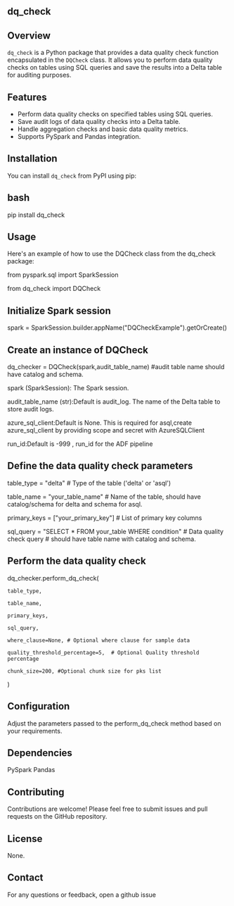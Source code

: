 ## dq_check


## Overview

`dq_check` is a Python package that provides a data quality check function encapsulated in the `DQCheck` class. It allows you to perform data quality checks on tables using SQL queries and save the results into a Delta table for auditing purposes.

## Features

- Perform data quality checks on specified tables using SQL queries.
- Save audit logs of data quality checks into a Delta table.
- Handle aggregation checks and basic data quality metrics.
- Supports PySpark and Pandas integration.

## Installation

You can install `dq_check` from PyPI using pip:

## bash

pip install dq_check


## Usage

Here's an example of how to use the DQCheck class from the dq_check package:

from pyspark.sql import SparkSession

from dq_check import DQCheck

## Initialize Spark session
spark = SparkSession.builder.appName("DQCheckExample").getOrCreate()

## Create an instance of DQCheck

dq_checker = DQCheck(spark,audit_table_name) #audit table name should have catalog and schema.

spark (SparkSession): The Spark session.

audit_table_name (str):Default is audit_log. The name of the Delta table to store audit logs.

azure_sql_client:Default is None. This is required for asql,create azure_sql_client by providing scope and secret with AzureSQLClient
            
run_id:Default is -999 , run_id for the ADF pipeline

## Define the data quality check parameters

table_type = "delta"  # Type of the table ('delta' or 'asql')

table_name = "your_table_name"  # Name of the table, should have catalog/schema for delta and schema for asql.

primary_keys = ["your_primary_key"]  # List of primary key columns

sql_query = "SELECT * FROM your_table WHERE condition"  # Data quality check query # should have table name with catalog and schema.

## Perform the data quality check
dq_checker.perform_dq_check(

    table_type,

    table_name,

    primary_keys,

    sql_query,

    where_clause=None, # Optional where clause for sample data

    quality_threshold_percentage=5,  # Optional Quality threshold percentage

    chunk_size=200, #Optional chunk size for pks list
)


## Configuration

Adjust the parameters passed to the perform_dq_check method based on your requirements.

## Dependencies

PySpark
Pandas

## Contributing

Contributions are welcome! Please feel free to submit issues and pull requests on the GitHub repository.

## License
None.

## Contact
For any questions or feedback, open a github issue